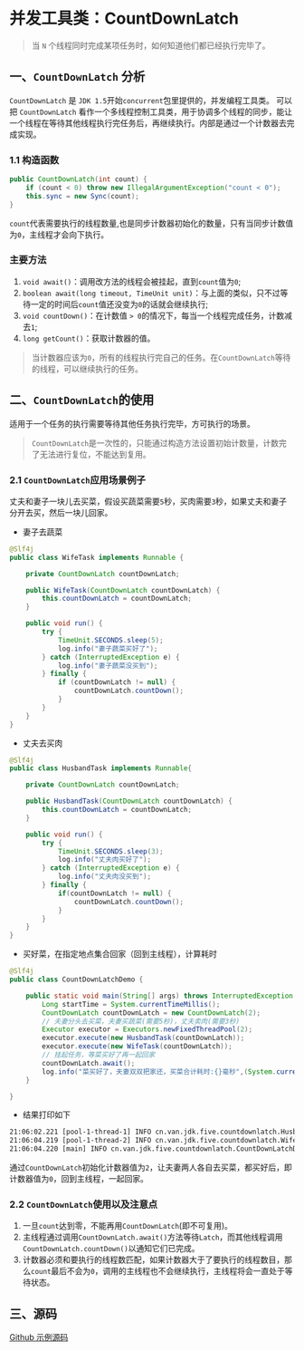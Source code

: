 # 并发工具类：CountDownLatch

> 当 `N` 个线程同时完成某项任务时，如何知道他们都已经执行完毕了。

## 一、`CountDownLatch` 分析


`CountDownLatch` 是 `JDK 1.5`开始`concurrent`包里提供的，并发编程工具类。
可以把 `CountDownLatch` 看作一个多线程控制工具类，用于协调多个线程的同步，能让一个线程在等待其他线程执行完任务后，再继续执行。内部是通过一个计数器去完成实现。

### 1.1 构造函数

```java
public CountDownLatch(int count) {
    if (count < 0) throw new IllegalArgumentException("count < 0");
    this.sync = new Sync(count);
}
```
`count`代表需要执行的线程数量,也是同步计数器初始化的数量，只有当同步计数值为`0`，主线程才会向下执行。

### 主要方法

1. `void await()`：调用改方法的线程会被挂起，直到`count`值为`0`;
1. `boolean await(long timeout, TimeUnit unit)`：与上面的类似，只不过等待一定的时间后`count`值还没变为`0`的话就会继续执行;
1. `void countDown()`：在计数值 `> 0`的情况下，每当一个线程完成任务，计数减去`1`;
1. `long getCount()`：获取计数器的值。

> 当计数器应该为`0`，所有的线程执行完自己的任务。在`CountDownLatch`等待的线程，可以继续执行的任务。

## 二、`CountDownLatch`的使用

适用于一个任务的执行需要等待其他任务执行完毕，方可执行的场景。

> `CountDownLatch`是一次性的，只能通过构造方法设置初始计数量，计数完了无法进行复位，不能达到复用。

### 2.1 `CountDownLatch`应用场景例子

丈夫和妻子一块儿去买菜，假设买蔬菜需要`5`秒，买肉需要`3`秒，如果丈夫和妻子分开去买，然后一块儿回家。

- 妻子去蔬菜

```java
@Slf4j
public class WifeTask implements Runnable {

    private CountDownLatch countDownLatch;

    public WifeTask(CountDownLatch countDownLatch) {
        this.countDownLatch = countDownLatch;
    }

    public void run() {
        try {
            TimeUnit.SECONDS.sleep(5);
            log.info("妻子蔬菜买好了");
        } catch (InterruptedException e) {
            log.info("妻子蔬菜没买到");
        } finally {
            if (countDownLatch != null) {
                countDownLatch.countDown();
            }
        }
    }
}
```

- 丈夫去买肉

```java
@Slf4j
public class HusbandTask implements Runnable{

    private CountDownLatch countDownLatch;

    public HusbandTask(CountDownLatch countDownLatch) {
        this.countDownLatch = countDownLatch;
    }

    public void run() {
        try {
            TimeUnit.SECONDS.sleep(3);
            log.info("丈夫肉买好了");
        } catch (InterruptedException e) {
            log.info("丈夫肉没买到");
        } finally {
            if(countDownLatch != null) {
                countDownLatch.countDown();
            }
        }
    }
}
```

- 买好菜，在指定地点集合回家（回到主线程），计算耗时

```java
@Slf4j
public class CountDownLatchDemo {

    public static void main(String[] args) throws InterruptedException {
        Long startTime = System.currentTimeMillis();
        CountDownLatch countDownLatch = new CountDownLatch(2);
        // 夫妻分头去买菜，夫妻买蔬菜(需要5秒)，丈夫卖肉(需要3秒)
        Executor executor = Executors.newFixedThreadPool(2);
        executor.execute(new HusbandTask(countDownLatch));
        executor.execute(new WifeTask(countDownLatch));
        // 挂起任务，等菜买好了再一起回家
        countDownLatch.await();
        log.info("菜买好了，夫妻双双把家还，买菜合计耗时:{}毫秒",(System.currentTimeMillis()-startTime));
    }

}
```

- 结果打印如下

```xml
21:06:02.221 [pool-1-thread-1] INFO cn.van.jdk.five.countdownlatch.HusbandTask - 丈夫肉买好了
21:06:04.219 [pool-1-thread-2] INFO cn.van.jdk.five.countdownlatch.WifeTask - 妻子蔬菜买好了
21:06:04.220 [main] INFO cn.van.jdk.five.countdownlatch.CountDownLatchDemo - 菜买好了，夫妻双双把家还，买菜合计耗时:5005毫秒
```

通过`CountDownLatch`初始化计数器值为`2`，让夫妻两人各自去买菜，都买好后，即计数器值为`0`，回到主线程，一起回家。

### 2.2 `CountDownLatch`使用以及注意点

1. 一旦`count`达到零，不能再用`CountDownLatch`(即不可复用)。
1. 主线程通过调用`CountDownLatch.await()`方法等待`Latch`，而其他线程调用`CountDownLatch.countDown()`以通知它们已完成。
1. 计数器必须和要执行的线程数匹配，如果计数器大于了要执行的线程数目，那么`count`最后不会为`0`，调用的主线程也不会继续执行，主线程将会一直处于等待状态。

## 三、源码

[Github 示例源码](https://github.com/vanDusty/JDK/tree/master/JDK-5/src/main/java/cn/van/jdk/five/countdownlatch)